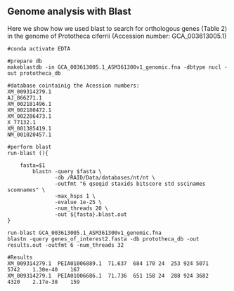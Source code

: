 ## Genome analysis with Blast
Here we show how we used blast to search for orthologous genes (Table 2) in the genome of Prototheca ciferrii (Accession number: GCA_003613005.1)
```
#conda activate EDTA

#prepare db
makeblastdb -in GCA_003613005.1_ASM361300v1_genomic.fna -dbtype nucl -out prototheca_db

#database cointainig the Acession numbers: 
XM_009314279.1
AJ_866271.1
XM_002181496.1
XM_002180472.1
XM_002286473.1
X_77132.1
XM_001385419.1
NM_001020457.1

#perform blast
run-blast (){

    fasta=$1
        blastn -query $fasta \
               -db /RAID/Data/databases/nt/nt \
               -outfmt "6 qseqid staxids bitscore std sscinames scomnames" \
               -max_hsps 1 \
               -evalue 1e-25 \
               -num_threads 20 \
               -out ${fasta}.blast.out
}

run-blast GCA_003613005.1_ASM361300v1_genomic.fna
blastn -query genes_of_interest2.fasta -db prototheca_db -out results.out -outfmt 6 -num_threads 32

#Results
XM_009314279.1	PEIA01006889.1	71.637	684	170	24	253	924	5071	5742	1.30e-40	167
XM_009314279.1	PEIA01006686.1	71.736	651	158	24	288	924	3682	4320	2.17e-38	159

```
